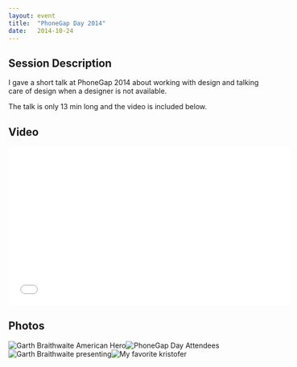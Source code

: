 ```yaml
---
layout: event
title:  "PhoneGap Day 2014"
date:   2014-10-24
---
```

## Session Description

I gave a short talk at PhoneGap 2014 about working with design and talking care of design when a designer is not available.

The talk is only 13 min long and the video is included below.

## Video

<div class="videoWrapper"><iframe width="560" height="315" src="//www.youtube.com/embed/LEwmngFyBb4" frameborder="0" allowfullscreen></iframe></div>

## Photos

<div class="image"><img src="https://farm8.staticflickr.com/7531/16081340059_8442af6793_o_d.jpg" alt="Garth Braithwaite American Hero"/><img src="https://farm8.staticflickr.com/7554/16265647161_6272caee65_o_d.jpg" alt="PhoneGap Day Attendees"/><img src="https://farm9.staticflickr.com/8638/16266628792_b576daaf13_o_d.jpg" alt="Garth Braithwaite presenting"/><img src="https://farm8.staticflickr.com/7524/16266629372_133f447776_o_d.jpg" alt="My favorite kristofer"/></div>
